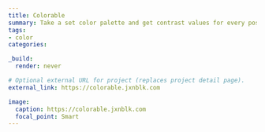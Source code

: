 ```yaml
---
title: Colorable
summary: Take a set color palette and get contrast values for every possible combination.
tags:
- color
categories: 

_build:
  render: never

# Optional external URL for project (replaces project detail page).
external_link: https://colorable.jxnblk.com

image:
  caption: https://colorable.jxnblk.com
  focal_point: Smart
---
```

